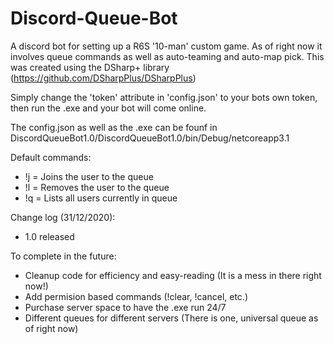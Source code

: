 # Discord-Queue-Bot
A discord bot for setting up a R6S '10-man' custom game. As of right now it involves queue commands as well as auto-teaming and auto-map pick.
This was created using the DSharp+ library (https://github.com/DSharpPlus/DSharpPlus)

Simply change the 'token' attribute in 'config.json' to your bots own token, then run the .exe and your bot will come online.

The config.json as well as the .exe can be founf in DiscordQueueBot1.0/DiscordQueueBot1.0/bin/Debug/netcoreapp3.1

Default commands:
- !j = Joins the user to the queue
- !l = Removes the user to the queue
- !q = Lists all users currently in queue

Change log (31/12/2020):
- 1.0 released

To complete in the future:
- Cleanup code for efficiency and easy-reading (It is a mess in there right now!)
- Add permision based commands (!clear, !cancel, etc.)
- Purchase server space to have the .exe run 24/7
- Different queues for different servers (There is one, universal queue as of right now)
